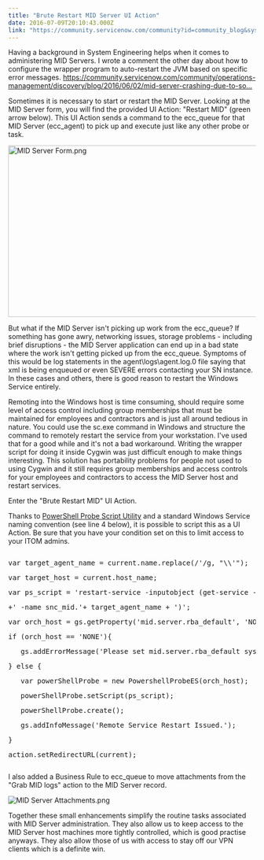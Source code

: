 ```yaml
---
title: "Brute Restart MID Server UI Action"
date: 2016-07-09T20:10:43.000Z
link: "https://community.servicenow.com/community?id=community_blog&sys_id=246d6a29dbd0dbc01dcaf3231f9619d8"
---
```

<p>Having a background in System Engineering helps when it comes to administering MID Servers. I wrote a comment the other day about how to configure the wrapper program to auto-restart the JVM based on specific error messages. <a _jive_internal="true" href="/community/operations-management/discovery/blog/2016/06/02/mid-server-crashing-due-to-socket-timeout-http-202-errors#comment-23498" title="https://community.servicenow.com/community/operations-management/discovery/blog/2016/06/02/mid-server-crashing-due-to-socket-timeout-http-202-errors#comment-23498">https://community.servicenow.com/community/operations-management/discovery/blog/2016/06/02/mid-server-crashing-due-to-so…</a></p><p></p><p>Sometimes it is necessary to start or restart the MID Server. Looking at the MID Server form, you will find the provided UI Action: "Restart MID" (green arrow below). This UI Action sends a command to the ecc_queue for that MID Server (ecc_agent) to pick up and execute just like any other probe or task.</p><p></p><p><img   alt="MID Server Form.png" class="image-1 jive-image" src="c125e146db18d7041dcaf3231f961948.iix" style="width: 620px; height: 349px;"/></p><p>But what if the MID Server isn't picking up work from the ecc_queue? If something has gone awry, networking issues, storage problems - including brief disruptions - the MID Server application can end up in a bad state where the work isn't getting picked up from the ecc_queue. Symptoms of this would be log statements in the agent\logs\agent.log.0 file saying that xml is being enqueued or even SEVERE errors contacting your SN instance. In these cases and others, there is good reason to restart the Windows Service entirely.</p><p></p><p>Remoting into the Windows host is time consuming, should require some level of access control including group memberships that must be maintained for employees and contractors and is just all around tedious in nature. You could use the sc.exe command in Windows and structure the command to remotely restart the service from your workstation. I've used that for a good while and it's not a bad workaround. Writing the wrapper script for doing it inside Cygwin was just difficult enough to make things interesting. This solution has portability problems for people not used to using Cygwin and it still requires group memberships and access controls for your employees and contractors to access the MID Server host and restart services.</p><p></p><p>Enter the "Brute Restart MID" UI Action.</p><p></p><p>Thanks to <a __default_attr="2636" __jive_macro_name="blogpost" class="jive_macro jive_macro_blogpost" data-orig-content="PowerShell Probe Script Utility" data-renderedposition="779.8153076171875_73.60794830322266_211_16" href="/community?id=community_blog&sys_id=04fd622ddbd0dbc01dcaf3231f9619c2" modifiedtitle="true" title="PowerShell Probe Script Utility">PowerShell Probe Script Utility</a> and a standard Windows Service naming convention (see line 4 below), it is possible to script this as a UI Action. Be sure that you have your condition set on this to limit access to your ITOM admins.</p><p></p><pre __default_attr="javascript" __jive_macro_name="code" class="jive_macro_code _jivemacro_uid_14680754608168806 jive_text_macro" data-renderedposition="840.7244262695312_7.997159004211426_1145_216" jivemacro_uid="_14680754608168806"><p>var target_agent_name = current.name.replace(/'/g, "\\'");</p><p>var target_host = current.host_name;</p><p>var ps_script = 'restart-service -inputobject (get-service -computername '+ target_host</p><p>+' -name snc_mid.'+ target_agent_name + ')';</p><p>var orch_host = gs.getProperty('mid.server.rba_default', 'NONE');</p><p>if (orch_host == 'NONE'){</p><p>   gs.addErrorMessage('Please set mid.server.rba_default sys_property.');</p><p>} else {</p><p>   var powerShellProbe = new PowershellProbeES(orch_host);</p><p>   powerShellProbe.setScript(ps_script);</p><p>   powerShellProbe.create();</p><p>   gs.addInfoMessage('Remote Service Restart Issued.');</p><p>}</p><p>action.setRedirectURL(current);</p></pre><p></p><p>I also added a Business Rule to ecc_queue to move attachments from the "Grab MID logs" action to the MID Server record.</p><p></p><p><img   alt="MID Server Attachments.png" class="image-2 jive-image" src="73f241cadb50130468c1fb651f961984.iix" style="height: auto;"/></p><p></p><p>Together these small enhancements simplify the routine tasks associated with MID Server administration. They also allow us to keep access to the MID Server host machines more tightly controlled, which is good practise anyways. They also allow those of us with access to stay off our VPN clients which is a definite win.</p>